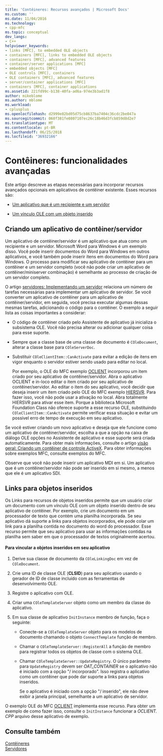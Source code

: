 ```yaml
---
title: 'Contêineres: Recursos avançados | Microsoft Docs'
ms.custom: ''
ms.date: 11/04/2016
ms.technology:
- cpp-mfc
ms.topic: conceptual
dev_langs:
- C++
helpviewer_keywords:
- links [MFC], to embedded OLE objects
- containers [MFC], links to embedded OLE objects
- containers [MFC], advanced features
- container/server applications [MFC]
- embedded objects [MFC]
- OLE controls [MFC], containers
- OLE containers [MFC], advanced features
- server/container applications [MFC]
- containers [MFC], container applications
ms.assetid: 221fd99c-b138-40fa-ad6a-974e3b3ad1f8
author: mikeblome
ms.author: mblome
ms.workload:
- cplusplus
ms.openlocfilehash: d2999e82bd05d75cb8637ba7404c36cdc2be047a
ms.sourcegitcommit: 060f381fe0807107ec26c18b46d3fcb859d8d2e7
ms.translationtype: MT
ms.contentlocale: pt-BR
ms.lasthandoff: 06/25/2018
ms.locfileid: "36932166"
---
```

# <a name="containers-advanced-features"></a>Contêineres: funcionalidades avançadas
Este artigo descreve as etapas necessárias para incorporar recursos avançados opcionais em aplicativos de contêiner existente. Esses recursos são:  
  
-   [Um aplicativo que é um recipiente e um servidor](#_core_creating_a_container_server_application)  
  
-   [Um vínculo OLE com um objeto inserido](#_core_links_to_embedded_objects)  
  
##  <a name="_core_creating_a_container_server_application"></a> Criando um aplicativo de contêiner/servidor  
 Um aplicativo de contêiner/servidor é um aplicativo que atua como um recipiente e um servidor. Microsoft Word para Windows é um exemplo disso. Você pode inserir documentos do Word para Windows em outros aplicativos, e você também pode inserir itens em documentos do Word para Windows. O processo para modificar seu aplicativo de contêiner para um contêiner e um servidor completo (você não pode criar um aplicativo de contêiner/miniserver combinação) é semelhante ao processo de criação de um servidor completo.  
  
 O artigo [servidores: Implementando um servidor](../mfc/servers-implementing-a-server.md) relaciona um número de tarefas necessárias para implementar um aplicativo de servidor. Se você converter um aplicativo de contêiner para um aplicativo de contêiner/servidor, em seguida, você precisa executar algumas dessas mesmas tarefas, adicionando o código para o contêiner. O exemplo a seguir lista as coisas importantes a considerar:  
  
-   O código de contêiner criado pelo Assistente de aplicativo já inicializa o subsistema OLE. Você não precisa alterar ou adicionar qualquer coisa para esse suporte.  
  
-   Sempre que a classe base de uma classe de documento é `COleDocument`, alterar a classe base para `COleServerDoc`.  
  
-   Substituir `COleClientItem::CanActivate` para evitar a edição de itens em vigor enquanto o servidor estiver sendo usado para editar no local.  
  
     Por exemplo, o OLE do MFC exemplo [OCLIENT](../visual-cpp-samples.md) incorporou um item criado por seu aplicativo de contêiner/servidor. Abra o aplicativo OCLIENT e in-loco editar o item criado por seu aplicativo de contêiner/servidor. Ao editar o item do seu aplicativo, você decidir que deseja inserir um item criado pelo OLE do MFC exemplo [HIERSVR](../visual-cpp-samples.md). Para fazer isso, você não pode usar a ativação no local. Abra totalmente HIERSVR para ativar esse item. Porque a biblioteca Microsoft Foundation Class não oferece suporte a esse recurso OLE, substituindo `COleClientItem::CanActivate` permite verificar essa situação e evitar um possível erro de tempo de execução em seu aplicativo.  
  
 Se você estiver criando um novo aplicativo e deseja que ele funcione como um aplicativo de contêiner/servidor, escolha a que a opção na caixa de diálogo OLE opções no Assistente de aplicativo e esse suporte será criada automaticamente. Para obter mais informações, consulte o artigo [visão geral: Criando um contêiner de controle ActiveX](../mfc/reference/creating-an-mfc-activex-control-container.md). Para obter informações sobre exemplos MFC, consulte exemplos do MFC.  
  
 Observe que você não pode inserir um aplicativo MDI em si. Um aplicativo que é um contêiner/servidor não pode ser inserido em si mesmo, a menos que ele é um aplicativo SDI.  
  
##  <a name="_core_links_to_embedded_objects"></a> Links para objetos inseridos  
 Os Links para recursos de objetos inseridos permite que um usuário criar um documento com um vínculo OLE com um objeto inserido dentro de seu aplicativo de contêiner. Por exemplo, crie um documento em um processador de texto que contém uma planilha incorporada. Se seu aplicativo dá suporte a links para objetos incorporados, ele pode colar um link para a planilha contida no documento do word do processador. Esse recurso permite que seu aplicativo para usar as informações contidas na planilha sem saber em que o processador de textos originalmente acertou.  
  
#### <a name="to-link-to-embedded-objects-in-your-application"></a>Para vincular a objetos inseridos em seu aplicativo  
  
1.  Derive sua classe de documento da `COleLinkingDoc` em vez de `COleDocument`.  
  
2.  Crie uma ID de classe OLE (**CLSID**) para seu aplicativo usando o gerador de ID de classe incluído com as ferramentas de desenvolvimento OLE.  
  
3.  Registre o aplicativo com OLE.  
  
4.  Criar uma `COleTemplateServer` objeto como um membro da classe do aplicativo.  
  
5.  Em sua classe de aplicativo `InitInstance` membro de função, faça o seguinte:  
  
    -   Conecte-se a `COleTemplateServer` objeto para os modelos de documento chamando o objeto `ConnectTemplate` função de membro.  
  
    -   Chamar o `COleTemplateServer::RegisterAll` a função de membro para registrar todos os objetos de classe com o sistema OLE.  
  
    -   Chamar `COleTemplateServer::UpdateRegistry`. O único parâmetro para `UpdateRegistry` devem ser *OAT_CONTAINER* se o aplicativo não é iniciado com a opção "/ incorporado". Isso registra o aplicativo como um contêiner que pode dar suporte a links para objetos inseridos.  
  
         Se o aplicativo é iniciado com a opção "/ inserido", ele não deve exibir a janela principal, semelhante a um aplicativo de servidor.  
  
 O exemplo OLE do MFC [OCLIENT](../visual-cpp-samples.md) implementa esse recurso. Para obter um exemplo de como fazer isso, consulte o `InitInstance` funcionar a *OCLIENT. CPP* arquivo desse aplicativo de exemplo.  
  
## <a name="see-also"></a>Consulte também  
 [Contêineres](../mfc/containers.md)   
 [Servidores](../mfc/servers.md)


